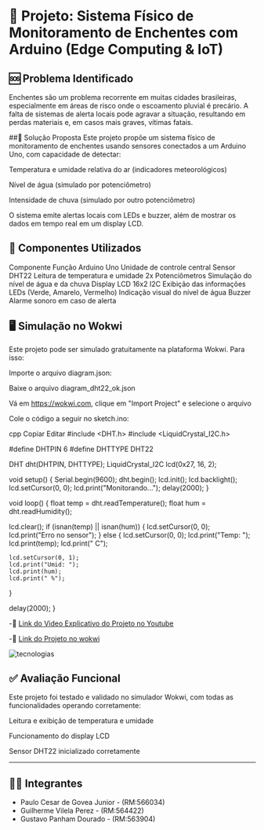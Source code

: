 # 🌊 Projeto: Sistema Físico de Monitoramento de Enchentes com Arduino (Edge Computing & IoT)

## 🆘 Problema Identificado
Enchentes são um problema recorrente em muitas cidades brasileiras, especialmente em áreas de risco onde o escoamento pluvial é precário. A falta de sistemas de alerta locais pode agravar a situação, resultando em perdas materiais e, em casos mais graves, vítimas fatais.

##🎯 Solução Proposta
Este projeto propõe um sistema físico de monitoramento de enchentes usando sensores conectados a um Arduino Uno, com capacidade de detectar:

Temperatura e umidade relativa do ar (indicadores meteorológicos)

Nível de água (simulado por potenciômetro)

Intensidade de chuva (simulado por outro potenciômetro)

O sistema emite alertas locais com LEDs e buzzer, além de mostrar os dados em tempo real em um display LCD.

## 🧰 Componentes Utilizados
Componente	Função
Arduino Uno	Unidade de controle central
Sensor DHT22	Leitura de temperatura e umidade
2x Potenciômetros	Simulação do nível de água e da chuva
Display LCD 16x2 I2C	Exibição das informações
LEDs (Verde, Amarelo, Vermelho)	Indicação visual do nível de água
Buzzer	Alarme sonoro em caso de alerta

## 🖥️ Simulação no Wokwi
Este projeto pode ser simulado gratuitamente na plataforma Wokwi. Para isso:

Importe o arquivo diagram.json:

Baixe o arquivo diagram_dht22_ok.json

Vá em https://wokwi.com, clique em "Import Project" e selecione o arquivo

Cole o código a seguir no sketch.ino:

cpp
Copiar
Editar
#include <DHT.h>
#include <LiquidCrystal_I2C.h>

#define DHTPIN 6
#define DHTTYPE DHT22

DHT dht(DHTPIN, DHTTYPE);
LiquidCrystal_I2C lcd(0x27, 16, 2);

void setup() {
  Serial.begin(9600);
  dht.begin();
  lcd.init();
  lcd.backlight();
  lcd.setCursor(0, 0);
  lcd.print("Monitorando...");
  delay(2000);
}

void loop() {
  float temp = dht.readTemperature();
  float hum = dht.readHumidity();

  lcd.clear();
  if (isnan(temp) || isnan(hum)) {
    lcd.setCursor(0, 0);
    lcd.print("Erro no sensor");
  } else {
    lcd.setCursor(0, 0);
    lcd.print("Temp: ");
    lcd.print(temp);
    lcd.print(" C");

    lcd.setCursor(0, 1);
    lcd.print("Umid: ");
    lcd.print(hum);
    lcd.print(" %");
  }

  delay(2000);
} 

-🔗 [Link do Video Explicativo do Projeto no Youtube](https://youtube.com/shorts/RG7EyCWfr2E)

-🔗 [Link do Projeto no wokwi](https://wokwi.com/projects/429233134750736385)

![tecnologias]()


## ✅ Avaliação Funcional
Este projeto foi testado e validado no simulador Wokwi, com todas as funcionalidades operando corretamente:

Leitura e exibição de temperatura e umidade

Funcionamento do display LCD

Sensor DHT22 inicializado corretamente

---

## 👨‍💻 Integrantes

- Paulo Cesar de Govea Junior - (RM:566034)
- Guilherme Vilela Perez - (RM:564422)
- Gustavo Panham Dourado - (RM:563904)
